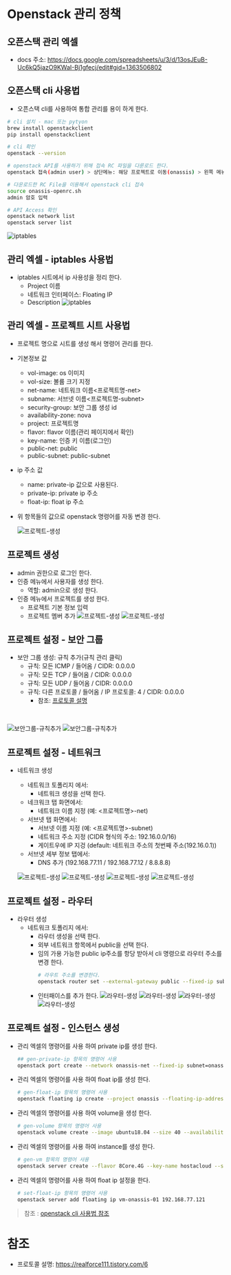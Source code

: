 # Openstack 관리 정책

## 오픈스택 관리 엑셀
- docs 주소: https://docs.google.com/spreadsheets/u/3/d/13osJEuB-Uc6kQ5jazO9KWaI-Bj1gfecj/edit#gid=1363506802

## 오픈스택 cli 사용법
- 오픈스택 cli를 사용하여 통합 관리를 용이 하게 한다.
```sh
# cli 설치 - mac 또는 pytyon
brew install openstackclient
pip install openstackclient

# cli 확인
openstack --version 

# openstack API를 사용하기 위해 접속 RC 파일을 다룬로드 한다.
openstack 접속(admin user) > 상단메뉴: 해당 프로젝트로 이동(onassis) > 왼쪽 메뉴: Project > API Acess 클릭 > Download OpenStack RC File 선택

# 다운로드한 RC File을 이용해서 openstack cli 접속
source onassis-openrc.sh
admin 암호 입력

# API Access 확인
openstack network list
openstack server list

```
  ![iptables](./images/openstack-cli.png)

## 관리 엑셀 - iptables 사용법
- iptables 시트에서 ip 사용성을 정리 한다.
  - Project 이름
  - 네트워크 인터페이스: Floating IP
  - Description
  ![iptables](./images/iptables.png)

## 관리 엑셀 - 프로젝트 시트 사용법
- 프로젝트 명으로 시트를 생성 해서 명령어 관리를 한다.
- 기본정보 값
  - vol-image: os 이미지
  - vol-size: 볼륨 크기 지정
  - net-name:	네트워크 이름<프로젝트명-net>
  - subname:	서브넷 이름<프로젝트명-subnet>
  - security-group: 보안 그룹 생성 id
  - availability-zone: nova
  - project: 프로젝트명
  - flavor: flavor 이름(관리 페이지에서 확인)
  - key-name: 인증 키 이름(로그인)
  - public-net:	public
  - public-subnet:	public-subnet
- ip 주소 값
  - name: private-ip 값으로 사용된다.
  - private-ip: private ip 주소
  - float-ip: float ip 주소
- 위 항목들의 값으로 openstack 명령어를 자동 변경 한다.
  
  ![프로젝트-생성](./images/project-cli.png)

## 프로젝트 생성
- admin 권한으로 로그인 한다.
- 인증 메뉴에서 사용자를 생성 한다.
  - 역할: admin으로 생성 한다.
- 인증 메뉴에서 프로젝트를 생성 한다.
  - 프로젝트 기본 정보 입력
  - 프로젝트 멤버 추가
  ![프로젝트-생성](./images/create-user.png)
  ![프로젝트-생성](./images/create-project.png)

## 프로젝트 설정 - 보안 그룹
- 보안 그룹 생성: 규칙 추가(규칙 관리 클릭)
  - 규칙: 모든 ICMP / 들어옴 / CIDR: 0.0.0.0
  - 규칙: 모든 TCP / 들어옴 / CIDR: 0.0.0.0
  - 규칙: 모든 UDP / 들어옴 / CIDR: 0.0.0.0
  - 규칙: 다른 프로토콜 / 들어옴 / IP 프로토콜: 4 / CIDR: 0.0.0.0
    - 참조: [프로토콜 설명](https://realforce111.tistory.com/6)
  
<br/>

  ![보안그룹-규칙추가](./images/create-security-group-01.png)
  ![보안그룹-규칙추가](./images/create-security-group-02.png)

## 프로젝트 설정 - 네트워크
- 네트워크 생성
  - 네트워크 토폴리지 에서:
    - 네트워크 생성을 선택 한다.
  - 네크워크 탭 화면에서:
    - 네트워크 이름 지정 (예: <프로젝트명>-net)
  - 서브넷 탭 화면에서:
    - 서브넷 이름 지정 (예: <프로젝트명>-subnet)
    - 네트워크 주소 지정 (CIDR 형식의 주소: 192.16.0.0/16)
    - 게이트우에 IP 지겅 (default: 네트워크 주소의 첫번째 주소(192.16.0.1))
  - 서브넷 세부 정보 탭에서:
    - DNS 추가 (192.168.77.11 / 192.168.77.12 / 8.8.8.8)
  
  ![프로젝트-생성](./images/create-network.png)
  ![프로젝트-생성](./images/create-network-01.png)
  ![프로젝트-생성](./images/create-network-02.png)
  ![프로젝트-생성](./images/create-network-03.png)

## 프로젝트 설정 - 라우터
- 라우터 생성
  - 네트워크 토폴리지 에서:
    - 라우터 생성을 선택 한다.
    - 외부 네트워크 항목에서 public을 선택 한다.
    - 임의 가용 가능한 public ip주소를 항당 받아서 cli 명령으로 라우터 주소를 변경 한다.
      ```sh
      # 라우트 주소를 변경한다.
      openstack router set --external-gateway public --fixed-ip subnet=public-subnet,ip-address=192.168.77.120 onassis-router
      ```
    - 인터패이스를 추가 한다.
  ![라우터-생성](./images/create-router.png)
  ![라우터-생성](./images/create-router-01.png)
  ![라우터-생성](./images/create-router-02.png)
  ![라우터-생성](./images/create-router-03.png)

## 프로젝트 설정 - 인스턴스 생성
- 관리 엑셀의 명령어를 사용 하여 private ip를 생성 한다.
  ```sh
  ## gen-private-ip 항목의 명령어 사용
  openstack port create --network onassis-net --fixed-ip subnet=onassis-subnet,ip-address=172.16.0.121 pri-ip-onassis-01
  ```
- 관리 엑셀의 명령어를 사용 하여 float ip를 생성 한다.
  ```sh
  # gen-float-ip 항목의 명령어 사용
  openstack floating ip create --project onassis --floating-ip-address 192.168.77.121 --subnet public-subnet public 
  ```
- 관리 엑셀의 명령어를 사용 하여 volume을 생성 한다.
  ```sh
  # gen-volume 항목의 명령어 사용
  openstack volume create --image ubuntu18.04 --size 40 --availability-zone nova vol-onassis-01
  ```
- 관리 엑셀의 명령어를 사용 하여 instance를 생성 한다.
  ```sh
  # gen-vm 항목의 명령어 사용
  openstack server create --flavor 8Core.4G --key-name hostacloud --security-group 89303e64-981e-41ab-92c1-f9d86a197cdd --port pri-ip-onassis-01 --volume vol-onassis-01 vm-onassis-01
  ```
- 관리 엑셀의 명령어를 사용 하여 float ip 설정을 한다.
  ```sh
  # set-float-ip 항목의 명령어 사용
  openstack server add floating ip vm-onassis-01 192.168.77.121
  ```

> 참조 : [openstack cli 사용법 참조](#오픈스택-cli-사용법)

# 참조 
- 프로토콜 설명: https://realforce111.tistory.com/6